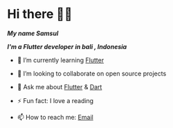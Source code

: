 # Hi there :raising_hand_man: 

***My name Samsul*** 

 ***I'm a Flutter developer in bali , Indonesia***


- 🌱 I’m currently learning [Flutter](https://flutter.dev)

- 👯 I’m looking to collaborate on open source projects

- 💬 Ask me about [Flutter](https://flutter.dev) & [Dart](https://dart.dev)

- ⚡ Fun fact: I love a reading

- 📫 How to reach me: [Email](msarifin29@gmail.com)
<!--
**msarifin29/msarifin29** is a ✨ _special_ ✨ repository because its `README.md` (this file) appears on your GitHub profile.

Here are some ideas to get you started:

- 🔭 I’m currently working on ...
- 🌱 I’m currently learning ...
- 👯 I’m looking to collaborate on ...
- 🤔 I’m looking for help with ...
- 💬 Ask me about ...
- 📫 How to reach me: ...
- 😄 Pronouns: ...
- ⚡ Fun fact: ...
-->


